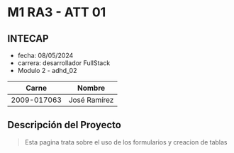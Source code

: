 # M1 RA3 - ATT 01
## INTECAP
- fecha: 08/05/2024
- carrera: desarrollador FullStack
- Modulo 2 - adhd_02

|Carne|Nombre|
|------|------|
|2009-017063|José Ramírez|

## Descripción del Proyecto
>Esta pagina trata sobre el uso de los formularios y creacion de tablas